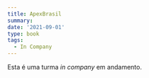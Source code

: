 ```yaml
---
title: ApexBrasil
summary:
date: '2021-09-01'
type: book
tags:
  - In Company
---
```


Esta é uma turma *in company* em andamento.
